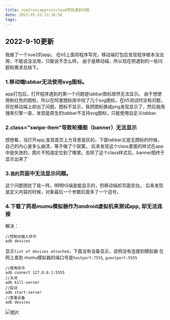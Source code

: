 ```yaml
---
title: vue2+uniapp+unicloud项目遇到问题
date: 2022-05-31 13:36:58
tags:
---
```

## 2022-9-10更新
我做了一个vue2的app。
在h5上面将程序写完，移动端打包后发现程序根本没法用，不能说没法用，只能说不怎么样。
由于是移动端，所以现在把遇到的一些问题和需求总结下。

<!-- more -->
### 1.移动端tabbar无法使用svg图标。
app打包后，打开程序遇到的第一个问题是tabbar图标居然无法显示。
由于想使用粉红色的图标，所以在阿里图标库中找了几个svg图标，在h5测试时没有问题，但在移动端上却出了问题，图标不显示，我把图标换成png发现显示了，然后我用搜索引擎一查，发现是原生的tabbar不支持svg图标，只能使用自定义tabbar.
### 2.class="swipe-item"导致轮播图（banner）无法显示
想想看，当打开app,发现首页上方背景是灰的，下面tabbar又是无图标的时候，自己的内心是多么崩溃，等于做了个寂寞。
后来发现这个class里面的样式在app中是失效的，图片不知道定位到了哪里。去除了这个class样式后，banner图终于显示出来了
### 3.`我的`页面中无法显示问题。
这个问题困扰了我一阵，明明h5端是能显示的，但移动端却页面空白。
后来发现是定义内容的时候，对象最后一个参数后面多了一个逗号。
### 4.下载了网易mumu模拟器作为android虚拟机来测试app, 却无法连接
解决：
```
//控制台输入命令
adb devices
```
显示`list of devices attached`，下面没有设备显示，说明没有连接到模拟器
在网上查到 mumu模拟器的端口号是`hostport:7555`, `guestport:5555`
```
//使用命令
adb connect 127.0.0.1:5555
//关闭
adb kill-server
//启动
adb start-server
//查看设备
adb devices
```
![图片](http://ql-u-pic.oss-cn-shanghai.aliyuncs.com/upic/2022/09/10/0eFlm8GNYzac.png)


